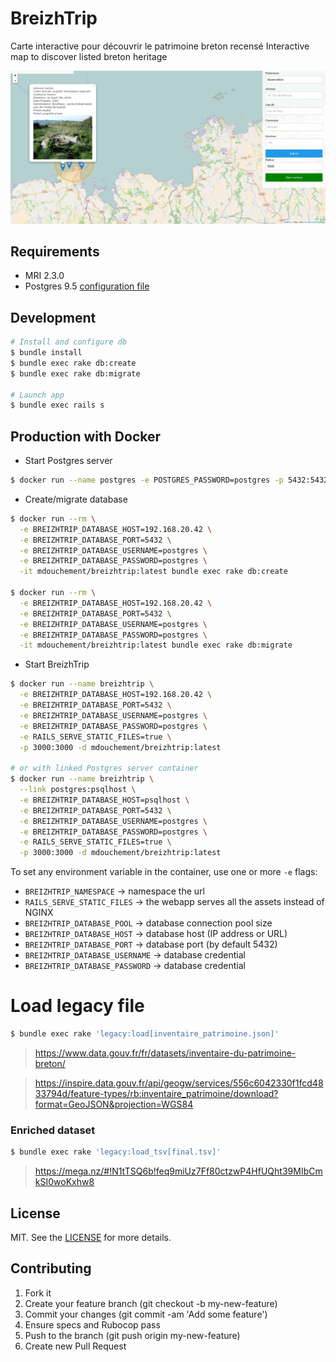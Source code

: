 # BreizhTrip

Carte interactive pour découvrir le patrimoine breton recensé
Interactive map to discover listed breton heritage

![Desc](https://github.com/mdouchement/breizhtrip/blob/master/screencapture.png)


## Requirements
- MRI 2.3.0
- Postgres 9.5 [configuration file](https://github.com/mdouchement/breizhtrip/blob/master/config/database.yml)

## Development

```sh
# Install and configure db
$ bundle install
$ bundle exec rake db:create
$ bundle exec rake db:migrate

# Launch app
$ bundle exec rails s
```

## Production with Docker

- Start Postgres server
```sh
$ docker run --name postgres -e POSTGRES_PASSWORD=postgres -p 5432:5432 -d postgres:latest
```

- Create/migrate database
```sh
$ docker run --rm \
  -e BREIZHTRIP_DATABASE_HOST=192.168.20.42 \
  -e BREIZHTRIP_DATABASE_PORT=5432 \
  -e BREIZHTRIP_DATABASE_USERNAME=postgres \
  -e BREIZHTRIP_DATABASE_PASSWORD=postgres \
  -it mdouchement/breizhtrip:latest bundle exec rake db:create

$ docker run --rm \
  -e BREIZHTRIP_DATABASE_HOST=192.168.20.42 \
  -e BREIZHTRIP_DATABASE_PORT=5432 \
  -e BREIZHTRIP_DATABASE_USERNAME=postgres \
  -e BREIZHTRIP_DATABASE_PASSWORD=postgres \
  -it mdouchement/breizhtrip:latest bundle exec rake db:migrate
```

- Start BreizhTrip
```sh
$ docker run --name breizhtrip \
  -e BREIZHTRIP_DATABASE_HOST=192.168.20.42 \
  -e BREIZHTRIP_DATABASE_PORT=5432 \
  -e BREIZHTRIP_DATABASE_USERNAME=postgres \
  -e BREIZHTRIP_DATABASE_PASSWORD=postgres \
  -e RAILS_SERVE_STATIC_FILES=true \
  -p 3000:3000 -d mdouchement/breizhtrip:latest

# or with linked Postgres server container
$ docker run --name breizhtrip \
  --link postgres:psqlhost \
  -e BREIZHTRIP_DATABASE_HOST=psqlhost \
  -e BREIZHTRIP_DATABASE_PORT=5432 \
  -e BREIZHTRIP_DATABASE_USERNAME=postgres \
  -e BREIZHTRIP_DATABASE_PASSWORD=postgres \
  -e RAILS_SERVE_STATIC_FILES=true \
  -p 3000:3000 -d mdouchement/breizhtrip:latest
```
To set any environment variable in the container, use one or more `-e` flags:
- `BREIZHTRIP_NAMESPACE` → namespace the url
- `RAILS_SERVE_STATIC_FILES` → the webapp serves all the assets instead of NGINX
- `BREIZHTRIP_DATABASE_POOL` → database connection pool size
- `BREIZHTRIP_DATABASE_HOST` → database host (IP address or URL)
- `BREIZHTRIP_DATABASE_PORT` → database port (by default 5432)
- `BREIZHTRIP_DATABASE_USERNAME` → database credential
- `BREIZHTRIP_DATABASE_PASSWORD` → database credential

# Load legacy file

```sh
$ bundle exec rake 'legacy:load[inventaire_patrimoine.json]'
```
> https://www.data.gouv.fr/fr/datasets/inventaire-du-patrimoine-breton/

> https://inspire.data.gouv.fr/api/geogw/services/556c6042330f1fcd4833794d/feature-types/rb:inventaire_patrimoine/download?format=GeoJSON&projection=WGS84

### Enriched dataset
```sh
$ bundle exec rake 'legacy:load_tsv[final.tsv]'
```
> https://mega.nz/#!N1tTSQ6b!feq9miUz7Ff80ctzwP4HfUQht39MIbCmkSI0woKxhw8

## License

MIT. See the [LICENSE](https://github.com/mdouchement/breizhtrip/blob/master/LICENSE) for more details.

## Contributing

1. Fork it
2. Create your feature branch (git checkout -b my-new-feature)
3. Commit your changes (git commit -am 'Add some feature')
4. Ensure specs and Rubocop pass
5. Push to the branch (git push origin my-new-feature)
6. Create new Pull Request
